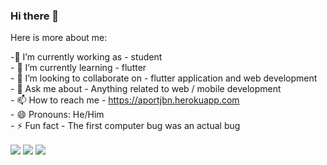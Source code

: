 ### Hi there 👋

Here is more about me:

 -🔭 I’m currently working as - student<br>- 🌱 I’m currently learning - flutter<br>- 👯 I’m looking to collaborate on - flutter application and web development<br>- 💬 Ask me about - Anything related to web / mobile development<br>- 📫 How to reach me - https://aportjbn.herokuapp.com<br>- 😄 Pronouns: He/Him<br>- ⚡ Fun fact -  The first computer bug was an actual bug



  <img align="center" src="https://github-readme-stats.vercel.app/api?username=abhaygt03&theme=tokyonight&hide=issues,stars&count_private=true&show_icons=true" />

  <img align="center" src="https://github-readme-stats.vercel.app/api/top-langs/?username=abhaygt03&theme=tokyonight&layout=compact" />
  <a href="http://aportjbn.herokuapp.com"><img align="center" src="https://github-readme-stats.vercel.app/api/top-langs/?username=abhaygt03&theme=tokyonight&layout=compact" /></a>

